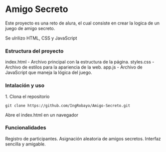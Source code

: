 <h1>Amigo Secreto</h1>
<p>Este proyecto es una reto de alura, el cual consiste en crear la logica de un juego de amigo secreto.</p>
<p>Se ulrilizo HTML, CSS y JavaScript</p>

<h3>Estructura del proyecto</h3>
<p>
index.html - Archivo principal con la estructura de la página.
styles.css - Archivo de estilos para la apariencia de la web.
app.js - Archivo de JavaScript que maneja la lógica del juego.
</p>

<h3>Intalación y uso</h3>
<p>1. Clona el repositorio</p>

```git clone https://github.com/IngRobayo/Amigo-Secreto.git```
<p>Abre el index.html en un navegador</p>

<h3>Funcionalidades</h3>
<p>
Registro de participantes.
Asignación aleatoria de amigos secretos.
Interfaz sencilla y amigable.
</p>
